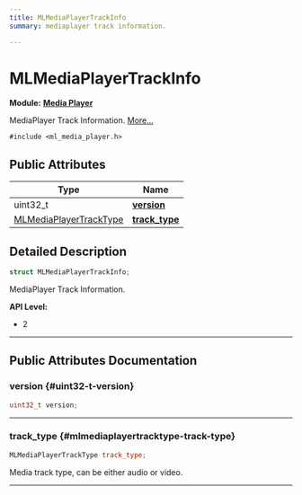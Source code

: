```yaml
---
title: MLMediaPlayerTrackInfo
summary: mediaplayer track information. 

---
```


# MLMediaPlayerTrackInfo

**Module:** **[Media Player](/versioned_docs/version-14-Jun-2023/api-ref/api/Modules/group___media_player/group___media_player.md)**



MediaPlayer Track Information.  [More...](#detailed-description)


`#include <ml_media_player.h>`

## Public Attributes

| Type           | Name           |
| -------------- | -------------- |
| uint32_t | **[version](/versioned_docs/version-14-Jun-2023/api-ref/api/Modules/group___media_player/struct_m_l_media_player_track_info.md#uint32-t-version)**  |
| [MLMediaPlayerTrackType](/versioned_docs/version-14-Jun-2023/api-ref/api/Modules/group___media_player/group___media_player.md#enums-mlmediaplayertracktype) | **[track_type](/versioned_docs/version-14-Jun-2023/api-ref/api/Modules/group___media_player/struct_m_l_media_player_track_info.md#mlmediaplayertracktype-track-type)**  |

## Detailed Description

```cpp
struct MLMediaPlayerTrackInfo;
```

MediaPlayer Track Information. 




**API Level:**
  * 2




-----------
## Public Attributes Documentation

### version {#uint32-t-version}

```cpp
uint32_t version;
```






-----------

### track_type {#mlmediaplayertracktype-track-type}

```cpp
MLMediaPlayerTrackType track_type;
```


Media track type, can be either audio or video. 





-----------


